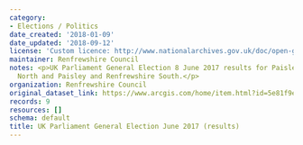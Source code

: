 ```yaml
---
category:
- Elections / Politics
date_created: '2018-01-09'
date_updated: '2018-09-12'
license: 'Custom licence: http://www.nationalarchives.gov.uk/doc/open-government-licence/version/3/'
maintainer: Renfrewshire Council
notes: <p>UK Parliament General Election 8 June 2017 results for Paisley and Renfrewshire
  North and Paisley and Renfrewshire South.</p>
organization: Renfrewshire Council
original_dataset_link: https://www.arcgis.com/home/item.html?id=5e81f9e2f68843c180ce2d144303f8b1
records: 9
resources: []
schema: default
title: UK Parliament General Election June 2017 (results)
---
```


